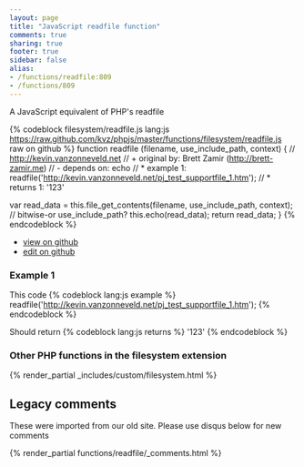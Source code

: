 ```yaml
---
layout: page
title: "JavaScript readfile function"
comments: true
sharing: true
footer: true
sidebar: false
alias:
- /functions/readfile:809
- /functions/809
---
```

<!-- Generated by Rakefile:build -->
A JavaScript equivalent of PHP's readfile

{% codeblock filesystem/readfile.js lang:js https://raw.github.com/kvz/phpjs/master/functions/filesystem/readfile.js raw on github %}
function readfile (filename, use_include_path, context) {
  // http://kevin.vanzonneveld.net
  // +   original by: Brett Zamir (http://brett-zamir.me)
  // -    depends on: echo
  // *     example 1: readfile('http://kevin.vanzonneveld.net/pj_test_supportfile_1.htm');
  // *     returns 1: '123'

  var read_data = this.file_get_contents(filename, use_include_path, context); // bitwise-or use_include_path?
  this.echo(read_data);
  return read_data;
}
{% endcodeblock %}

 - [view on github](https://github.com/kvz/phpjs/blob/master/functions/filesystem/readfile.js)
 - [edit on github](https://github.com/kvz/phpjs/edit/master/functions/filesystem/readfile.js)

### Example 1
This code
{% codeblock lang:js example %}
readfile('http://kevin.vanzonneveld.net/pj_test_supportfile_1.htm');
{% endcodeblock %}

Should return
{% codeblock lang:js returns %}
'123'
{% endcodeblock %}


### Other PHP functions in the filesystem extension
{% render_partial _includes/custom/filesystem.html %}
## Legacy comments
These were imported from our old site. Please use disqus below for new comments
<div style="overflow-y: scroll; max-height: 500px;">
{% render_partial functions/readfile/_comments.html %}
</div>
